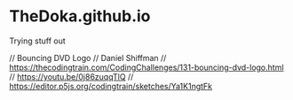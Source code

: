 # TheDoka.github.io
Trying stuff out

// Bouncing DVD Logo
// Daniel Shiffman
// https://thecodingtrain.com/CodingChallenges/131-bouncing-dvd-logo.html
// https://youtu.be/0j86zuqqTlQ
// https://editor.p5js.org/codingtrain/sketches/Ya1K1ngtFk
